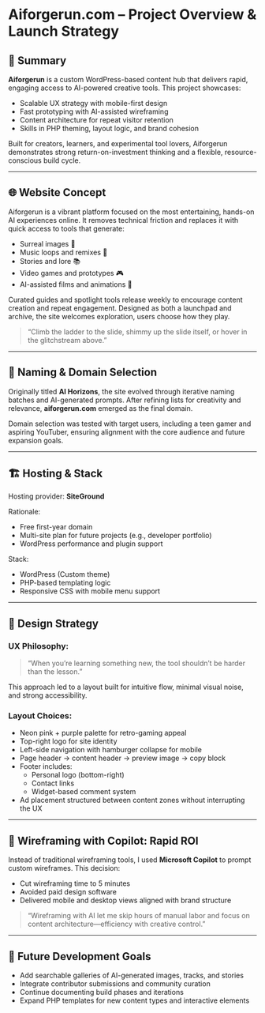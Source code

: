 # Aiforgerun.com – Project Overview & Launch Strategy

## 🔧 Summary

**Aiforgerun** is a custom WordPress-based content hub that delivers rapid, engaging access to AI-powered creative tools. This project showcases:
- Scalable UX strategy with mobile-first design
- Fast prototyping with AI-assisted wireframing
- Content architecture for repeat visitor retention
- Skills in PHP theming, layout logic, and brand cohesion

Built for creators, learners, and experimental tool lovers, Aiforgerun demonstrates strong return-on-investment thinking and a flexible, resource-conscious build cycle.

---

## 🌐 Website Concept

Aiforgerun is a vibrant platform focused on the most entertaining, hands-on AI experiences online. It removes technical friction and replaces it with quick access to tools that generate:
- Surreal images 🎨
- Music loops and remixes 🎵
- Stories and lore 📚
- Video games and prototypes 🎮
- AI-assisted films and animations 🎥

Curated guides and spotlight tools release weekly to encourage content creation and repeat engagement. Designed as both a launchpad and archive, the site welcomes exploration, users choose how they play.

> “Climb the ladder to the slide, shimmy up the slide itself, or hover in the glitchstream above.”

---

## 🧠 Naming & Domain Selection

Originally titled **AI Horizons**, the site evolved through iterative naming batches and AI-generated prompts. After refining lists for creativity and relevance, **aiforgerun.com** emerged as the final domain.

Domain selection was tested with target users, including a teen gamer and aspiring YouTuber, ensuring alignment with the core audience and future expansion goals.

---

## 🏗️ Hosting & Stack

Hosting provider: **SiteGround**

Rationale:
- Free first-year domain
- Multi-site plan for future projects (e.g., developer portfolio)
- WordPress performance and plugin support

Stack:
- WordPress (Custom theme)
- PHP-based templating logic
- Responsive CSS with mobile menu support

---

## 🎨 Design Strategy

### UX Philosophy:
> “When you’re learning something new, the tool shouldn’t be harder than the lesson.”

This approach led to a layout built for intuitive flow, minimal visual noise, and strong accessibility.

### Layout Choices:
- Neon pink + purple palette for retro-gaming appeal
- Top-right logo for site identity
- Left-side navigation with hamburger collapse for mobile
- Page header → content header → preview image → copy block
- Footer includes:
  - Personal logo (bottom-right)
  - Contact links
  - Widget-based comment system
- Ad placement structured between content zones without interrupting the UX

---

## 🧩 Wireframing with Copilot: Rapid ROI

Instead of traditional wireframing tools, I used **Microsoft Copilot** to prompt custom wireframes. This decision:
- Cut wireframing time to 5 minutes
- Avoided paid design software
- Delivered mobile and desktop views aligned with brand structure

> “Wireframing with AI let me skip hours of manual labor and focus on content architecture—efficiency with creative control.”

---

## 🚀 Future Development Goals

- Add searchable galleries of AI-generated images, tracks, and stories
- Integrate contributor submissions and community curation
- Continue documenting build phases and iterations
- Expand PHP templates for new content types and interactive elements
